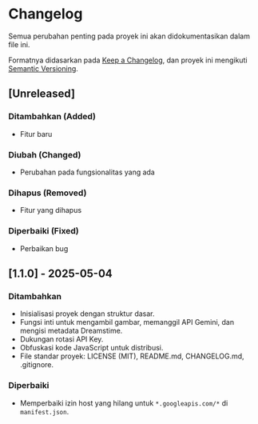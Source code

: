 # Changelog

Semua perubahan penting pada proyek ini akan didokumentasikan dalam file ini.

Formatnya didasarkan pada [Keep a Changelog](https://keepachangelog.com/en/1.0.0/),
dan proyek ini mengikuti [Semantic Versioning](https://semver.org/spec/v2.0.0.html).

## [Unreleased]

### Ditambahkan (Added)
- Fitur baru

### Diubah (Changed)
- Perubahan pada fungsionalitas yang ada

### Dihapus (Removed)
- Fitur yang dihapus

### Diperbaiki (Fixed)
- Perbaikan bug

## [1.1.0] - 2025-05-04

### Ditambahkan
- Inisialisasi proyek dengan struktur dasar.
- Fungsi inti untuk mengambil gambar, memanggil API Gemini, dan mengisi metadata Dreamstime.
- Dukungan rotasi API Key.
- Obfuskasi kode JavaScript untuk distribusi.
- File standar proyek: LICENSE (MIT), README.md, CHANGELOG.md, .gitignore.

### Diperbaiki
- Memperbaiki izin host yang hilang untuk `*.googleapis.com/*` di `manifest.json`.
